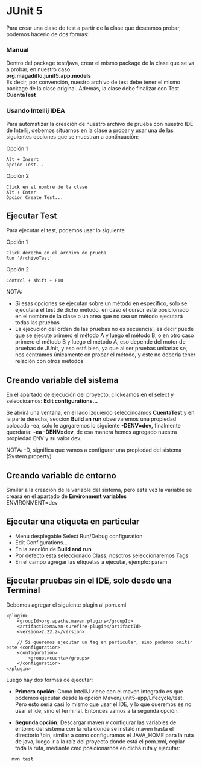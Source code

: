 # JUnit 5

Para crear una clase de test a partir de la clase que deseamos probar,
podemos hacerlo de dos formas:

### Manual

Dentro del package test/java, crear el mismo package de la clase que se va a probar,
en nuestro caso:  
**org.magadiflo.junit5.app.models**  
Es decir, por convención, nuestro archivo de test debe tener el mismo package de
la clase original. Además, la clase debe finalizar con Test  
**CuentaTest**

### Usando Intellij IDEA

Para automatizar la creación de nuestro archivo de prueba con nuestro IDE de Intellij,
debemos situarnos en la clase a probar y usar una
de las siguientes opciones que se muestran a continuación:

Opción 1

```
Alt + Insert
opción Test...
```

Opción 2

```
Click en el nombre de la clase
Alt + Enter
Opcion Create Test...
```

## Ejecutar Test

Para ejecutar el test, podemos usar lo siguiente

Opción 1

```
Click derecho en el archivo de prueba
Run 'ArchivoTest'
```

Opción 2

```
Control + shift + F10
```

NOTA:

- Si esas opciones se ejecutan sobre un método
  en específico, solo se ejecutará el test de dicho método,
  en caso el cursor esté posicionado en el nombre de la clase o un area
  que no sea un método ejecutará todas las pruebas
- La ejecución del orden de las pruebas no es secuencial, es decir
  puede que se ejecute primero el método A y luego el método B, o en otro caso
  primero el método B y luego el método A, eso depende del motor de pruebas de
  JUnit, y eso está bien, ya que al ser pruebas unitarias se, nos centramos únicamente
  en probar el método, y este no debería tener relación con otros métodos

## Creando variable del sistema

En el apartado de ejecución del proyecto, clickeamos en el select y
seleccioamos: **Edit configurations...**

Se abrirá una ventana, en el lado izquierdo seleccinoamos **CuentaTest** y
en la parte derecha, sección **Build an run** observaremos una propiedad
colocada -ea, solo le agrgaremos lo siguiente **-DENV=dev,**
finalmente querdaría: **-ea -DENV=dev**, de esa manera hemos agregado
nuestra propiedad ENV y su valor dev.

NOTA: -D, significa que vamos a configurar una propiedad del sistema
(System property)

## Creando variable de entorno

Similar a la creación de la variable del sistema, pero esta vez la variable
se creará en el apartado de **Environment variables**  
ENVIRONMENT=dev

## Ejecutar una etiqueta en particular

- Menú desplegable Select Run/Debug configuration
- Edit Configurations...
- En la sección de **Build and run**
- Por defecto está seleccionado Class, nosotros seleccionaremos Tags
- En el campo agregar las etiquetas a ejecutar, ejemplo: param

## Ejecutar pruebas sin el IDE, solo desde una Terminal

Debemos agregar el siguiente plugin al pom.xml

```
<plugin>
    <groupId>org.apache.maven.plugins</groupId>
    <artifactId>maven-surefire-plugin</artifactId>
    <version>2.22.2</version>
    
    // Si queremos ejecutar un tag en particular, sino podemos omitir este <configuration>
    <configuration>
        <groups>cuenta</groups>
    </configuration>
</plugin>
```

Luego hay dos formas de ejecutar:

- **Primera opción:** Como IntelliJ viene con el maven integrado es que podemos ejecutar
  desde la opción Maven/junit5-app/Lifecycle/test. Pero esto sería casi lo mismo que usar
  el IDE, y lo que queremos es no usar el ide, sino el terminal. Entonces vamos a la segunda opción.

- **Segunda opción:** Descargar maven y configurar las variables de entorno del sistema con
  la ruta donde se instaló maven hasta el directorio \bin, similar a como configuramos el
  JAVA_HOME para la ruta de java, luego ir a la raíz del proyecto donde
  está el pom.xml, copiar toda la ruta, mediante cmd posicionarnos en dicha ruta
  y ejecutar:

```
  mvn test 
```